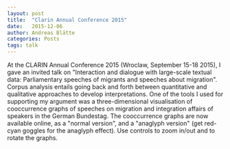 ```yaml
---
layout: post
title:  "Clarin Annual Conference 2015"
date:   2015-12-06
author: Andreas Blätte
categories: Posts
tags: talk
---
```



At the CLARIN Annual Conference 2015 (Wroclaw, September 15-18 2015), I gave an invited talk
on "Interaction and dialogue with large-scale textual data: Parliamentary speeches of migrants
and speeches about migration". Corpus analysis entails going back and forth between quantitative
and qualitative approaches to develop interpretations. One of the tools I used for supporting my
argument was a three-dimensional visualisation of cooccurrence graphs of speeches on migration
and integration affairs of speakers in the German Bundestag. The cooccurrence graphs are now available
online, as a "normal version", and a "anaglyph version" (get red-cyan goggles for the anaglyph effect).
Use controls to zoom in/out and to rotate the graphs.
